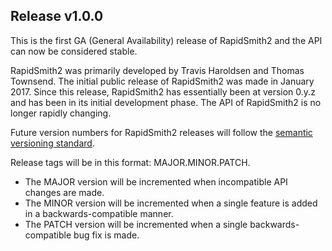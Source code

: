 ## Release v1.0.0

This is the first GA (General Availability) release of RapidSmith2 and the API can now be considered stable. 

RapidSmith2 was primarily developed by Travis Haroldsen and Thomas Townsend. The initial public release of RapidSmith2 was made in January 2017. Since this release, RapidSmith2 has essentially been at version 0.y.z and has been in its initial development phase. The API of RapidSmith2 is no longer rapidly changing.

Future version numbers for RapidSmith2 releases will follow the [semantic versioning standard](http://semver.org/).

Release tags will be in this format: MAJOR.MINOR.PATCH.
* The MAJOR version will be incremented when incompatible API changes are made.
* The MINOR version will be incremented when a single feature is added in a backwards-compatible manner.
* The PATCH version will be incremented when a single backwards-compatible bug fix is made.